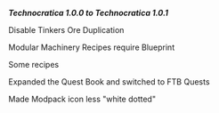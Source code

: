 _**Technocratica 1.0.0 to Technocratica 1.0.1**_


Disable Tinkers Ore Duplication

Modular Machinery Recipes require Blueprint

Some recipes

Expanded the Quest Book and switched to FTB Quests

Made Modpack icon less "white dotted"
